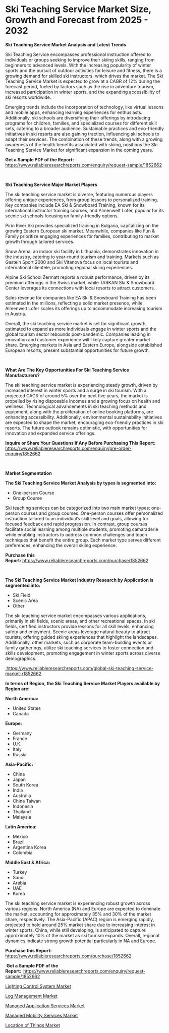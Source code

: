 <p><h1>Ski Teaching Service Market Size, Growth and Forecast from 2025 - 2032</h1></p><p><strong>Ski Teaching Service Market Analysis and Latest Trends</strong></p>
<p><p>Ski Teaching Service encompasses professional instruction offered to individuals or groups seeking to improve their skiing skills, ranging from beginners to advanced levels. With the increasing popularity of winter sports and the pursuit of outdoor activities for leisure and fitness, there is a growing demand for skilled ski instructors, which drives the market. The Ski Teaching Service Market is expected to grow at a CAGR of 12% during the forecast period, fueled by factors such as the rise in adventure tourism, increased participation in winter sports, and the expanding accessibility of ski resorts worldwide.</p><p>Emerging trends include the incorporation of technology, like virtual lessons and mobile apps, enhancing learning experiences for enthusiasts. Additionally, ski schools are diversifying their offerings by introducing programs for children, families, and specialized courses for different skill sets, catering to a broader audience. Sustainable practices and eco-friendly initiatives in ski resorts are also gaining traction, influencing ski schools to adapt their services. The combination of these trends, along with a growing awareness of the health benefits associated with skiing, positions the Ski Teaching Service Market for significant expansion in the coming years.</p></p>
<p><strong>Get a Sample PDF of the Report:&nbsp;</strong> <a href="https://www.reliableresearchreports.com/enquiry/request-sample/1852662?utm_campaign=8&utm_medium=2&utm_source=Github&utm_content=ia&utm_term=11032025&utm_id=ski-teaching-service">https://www.reliableresearchreports.com/enquiry/request-sample/1852662</a></p>
<p>&nbsp;</p>
<p><strong>Ski Teaching Service Major Market Players</strong></p>
<p><p>The ski teaching service market is diverse, featuring numerous players offering unique experiences, from group lessons to personalized training. Key companies include EA Ski & Snowboard Training, known for its international instructor training courses, and Almenwelt Lofer, popular for its scenic ski schools focusing on family-friendly options. </p><p>Pirin River Ski provides specialized training in Bulgaria, capitalizing on the growing Eastern European ski market. Meanwhile, companies like Fun & Family prioritize engaging experiences for families, contributing to market growth through tailored services.</p><p>Snow Arena, an indoor ski facility in Lithuania, demonstrates innovation in the industry, catering to year-round tourism and training. Markets such as Gastein Sport 2000 and Ski Vitanová focus on local tourists and international clientele, promoting regional skiing experiences. </p><p>Alpine Ski School Zermatt reports a robust performance, driven by its premium offerings in the Swiss market, while TARKAN Ski & Snowboard Center leverages its connections with local resorts to attract customers. </p><p>Sales revenue for companies like EA Ski & Snowboard Training has been estimated in the millions, reflecting a solid market presence, while Almenwelt Lofer scales its offerings up to accommodate increasing tourism in Austria. </p><p>Overall, the ski teaching service market is set for significant growth, estimated to expand as more individuals engage in winter sports and the global tourism sector rebounds post-pandemic. Companies leading in innovation and customer experience will likely capture greater market share. Emerging markets in Asia and Eastern Europe, alongside established European resorts, present substantial opportunities for future growth.</p></p>
<p>&nbsp;</p>
<p><strong>What Are The Key Opportunities For Ski Teaching Service Manufacturers?</strong></p>
<p><p>The ski teaching service market is experiencing steady growth, driven by increased interest in winter sports and a surge in ski tourism. With a projected CAGR of around 5% over the next five years, the market is propelled by rising disposable incomes and a growing focus on health and wellness. Technological advancements in ski teaching methods and equipment, along with the proliferation of online booking platforms, are enhancing accessibility. Additionally, environmental sustainability initiatives are expected to shape the market, encouraging eco-friendly practices in ski resorts. The future outlook remains optimistic, with opportunities for innovation and expanded service offerings.</p></p>
<p><strong>Inquire or Share Your Questions If Any Before Purchasing This Report:</strong> <a href="https://www.reliableresearchreports.com/enquiry/pre-order-enquiry/1852662?utm_campaign=8&utm_medium=2&utm_source=Github&utm_content=ia&utm_term=11032025&utm_id=ski-teaching-service">https://www.reliableresearchreports.com/enquiry/pre-order-enquiry/1852662</a></p>
<p>&nbsp;</p>
<p><strong>Market Segmentation</strong></p>
<p><strong>The Ski Teaching Service Market Analysis by types is segmented into:</strong></p>
<p><ul><li>One-person Course</li><li>Group Course</li></ul></p>
<p><p>Ski teaching services can be categorized into two main market types: one-person courses and group courses. One-person courses offer personalized instruction tailored to an individual’s skill level and goals, allowing for focused feedback and rapid progression. In contrast, group courses facilitate social learning among multiple students, promoting camaraderie while enabling instructors to address common challenges and teach techniques that benefit the entire group. Each market type serves different preferences, enhancing the overall skiing experience.</p></p>
<p><strong>Purchase this Report:&nbsp;</strong><a href="https://www.reliableresearchreports.com/purchase/1852662?utm_campaign=8&utm_medium=2&utm_source=Github&utm_content=ia&utm_term=11032025&utm_id=ski-teaching-service">https://www.reliableresearchreports.com/purchase/1852662</a></p>
<p>&nbsp;</p>
<p><strong>The Ski Teaching Service Market Industry Research by Application is segmented into:</strong></p>
<p><ul><li>Ski Field</li><li>Scenic Area</li><li>Other</li></ul></p>
<p><p>The ski teaching service market encompasses various applications, primarily in ski fields, scenic areas, and other recreational spaces. In ski fields, certified instructors provide lessons for all skill levels, enhancing safety and enjoyment. Scenic areas leverage natural beauty to attract tourists, offering guided skiing experiences that highlight the landscapes. Additionally, other markets, such as corporate team-building events or family gatherings, utilize ski teaching services to foster connection and skills development, promoting engagement in winter sports across diverse demographics.</p></p>
<p><a href="https://www.reliableresearchreports.com/global-ski-teaching-service-market-r1852662?utm_campaign=8&utm_medium=2&utm_source=Github&utm_content=ia&utm_term=11032025&utm_id=ski-teaching-service">&nbsp;https://www.reliableresearchreports.com/global-ski-teaching-service-market-r1852662</a></p>
<p><strong>In terms of Region, the Ski Teaching Service Market Players available by Region are:</strong></p>
<p>
    <p> <strong> North America: </strong>
        <ul>
            <li>United States</li>
            <li>Canada</li>
        </ul>
        </p> 
    <p> <strong> Europe: </strong>
        <ul>
            <li>Germany</li>
            <li>France</li>
            <li>U.K.</li>
            <li>Italy</li>
            <li>Russia</li>
        </ul>
        </p> 
    <p> <strong> Asia-Pacific: </strong>
        <ul>
            <li>China</li>
            <li>Japan</li>
            <li>South Korea</li>
            <li>India</li>
            <li>Australia</li>
            <li>China Taiwan</li>
            <li>Indonesia</li>
            <li>Thailand</li>
            <li>Malaysia</li>
        </ul>
        </p> 
    <p> <strong> Latin America: </strong>
        <ul>
            <li>Mexico</li>
            <li>Brazil</li>
            <li>Argentina Korea</li>
            <li>Colombia</li>
        </ul>
        </p> 
    <p> <strong> Middle East & Africa: </strong>
        <ul>
            <li>Turkey</li>
            <li>Saudi</li>
            <li>Arabia</li>
            <li>UAE</li>
            <li>Korea</li>
        </ul>
    </p>
    </p>
<p><p>The ski teaching service market is experiencing robust growth across various regions. North America (NA) and Europe are expected to dominate the market, accounting for approximately 35% and 30% of the market share, respectively. The Asia-Pacific (APAC) region is emerging rapidly, projected to hold around 25% market share due to increasing interest in winter sports. China, while still developing, is anticipated to capture approximately 10% of the market as ski tourism expands. Overall, regional dynamics indicate strong growth potential particularly in NA and Europe.</p></p>
<p><strong>Purchase this Report: </strong><a href="https://www.reliableresearchreports.com/purchase/1852662?utm_campaign=8&utm_medium=2&utm_source=Github&utm_content=ia&utm_term=11032025&utm_id=ski-teaching-service">https://www.reliableresearchreports.com/purchase/1852662</a></p>
<p>&nbsp;<strong>Get a Sample PDF of the Report:&nbsp;&nbsp;</strong><a href="https://www.reliableresearchreports.com/enquiry/request-sample/1852662?utm_campaign=8&utm_medium=2&utm_source=Github&utm_content=ia&utm_term=11032025&utm_id=ski-teaching-service">https://www.reliableresearchreports.com/enquiry/request-sample/1852662</a></p>
<p><strong></strong></p>
<p><p><a href="https://github.com/dumanelina6v/Market-Research-Report-List-1/blob/main/lighting-control-system-market.md?utm_campaign=8&utm_medium=2&utm_source=Github&utm_content=ia&utm_term=11032025&utm_id=ski-teaching-service">Lighting Control System Market</a></p><p><a href="https://github.com/spineamosa0e/Market-Research-Report-List-1/blob/main/log-management-market.md?utm_campaign=8&utm_medium=2&utm_source=Github&utm_content=ia&utm_term=11032025&utm_id=ski-teaching-service">Log Management Market</a></p><p><a href="https://github.com/waldarolka1j/Market-Research-Report-List-1/blob/main/managed-application-services-market.md?utm_campaign=8&utm_medium=2&utm_source=Github&utm_content=ia&utm_term=11032025&utm_id=ski-teaching-service">Managed Application Services Market</a></p><p><a href="https://github.com/maaniwilka9y/Market-Research-Report-List-1/blob/main/managed-mobility-services-market.md?utm_campaign=8&utm_medium=2&utm_source=Github&utm_content=ia&utm_term=11032025&utm_id=ski-teaching-service">Managed Mobility Services Market</a></p><p><a href="https://github.com/dekamrapinq1/Market-Research-Report-List-1/blob/main/location-of-things-market.md?utm_campaign=8&utm_medium=2&utm_source=Github&utm_content=ia&utm_term=11032025&utm_id=ski-teaching-service">Location of Things Market</a></p></p>